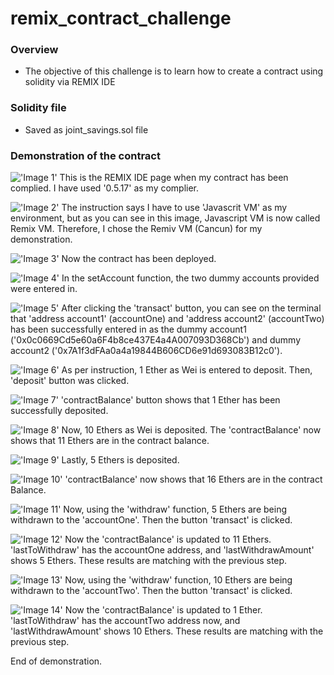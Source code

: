 # remix_contract_challenge

### Overview
- The objective of this challenge is to learn how to create a contract using solidity via REMIX IDE

### Solidity file
- Saved as joint_savings.sol file

### Demonstration of the contract
!['Image 1'](./Execution_Results/Image_1.png)
This is the REMIX IDE page when my contract has been complied. I have used '0.5.17' as my complier.

!['Image 2'](./Execution_Results/Image_2.png)
The instruction says I have to use 'Javascrit VM' as my environment, but as you can see in this image, Javascript VM is now called Remix VM. Therefore, I chose the Remiv VM (Cancun) for my demonstration.

!['Image 3'](./Execution_Results/Image_3.png)
Now the contract has been deployed.

!['Image 4'](./Execution_Results/Image_4.png)
In the setAccount function, the two dummy accounts provided were entered in.

!['Image 5'](./Execution_Results/Image_5.png)
After clicking the 'transact' button, you can see on the terminal that 'address account1' (accountOne) and 'address account2' (accountTwo) has been successfully entered in as the dummy account1 ('0x0c0669Cd5e60a6F4b8ce437E4a4A007093D368Cb') and dummy account2 ('0x7A1f3dFAa0a4a19844B606CD6e91d693083B12c0').

!['Image 6'](./Execution_Results/Image_6.png)
As per instruction, 1 Ether as Wei is entered to deposit. Then, 'deposit' button was clicked.

!['Image 7'](./Execution_Results/Image_7.png)
'contractBalance' button shows that 1 Ether has been successfully deposited.

!['Image 8'](./Execution_Results/Image_8.png)
Now, 10 Ethers as Wei is deposited. The 'contractBalance' now shows that 11 Ethers are in the contract balance.

!['Image 9'](./Execution_Results/Image_9.png)
Lastly, 5 Ethers is deposited.

!['Image 10'](./Execution_Results/Image_10.png)
'contractBalance' now shows that 16 Ethers are in the contract Balance.

!['Image 11'](./Execution_Results/Image_11.png)
Now, using the 'withdraw' function, 5 Ethers are being withdrawn to the 'accountOne'. Then the button 'transact' is clicked.

!['Image 12'](./Execution_Results/Image_12.png)
Now the 'contractBalance' is updated to 11 Ethers. 'lastToWithdraw' has the accountOne address, and 'lastWithdrawAmount' shows 5 Ethers. These results are matching with the previous step.

!['Image 13'](./Execution_Results/Image_13.png)
Now, using the 'withdraw' function, 10 Ethers are being withdrawn to the 'accountTwo'. Then the button 'transact' is clicked.

!['Image 14'](./Execution_Results/Image_14.png)
Now the 'contractBalance' is updated to 1 Ether. 'lastToWithdraw' has the accountTwo address now, and 'lastWithdrawAmount' shows 10 Ethers. These results are matching with the previous step.


End of demonstration.

